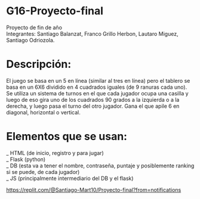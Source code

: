 # G16-Proyecto-final
Proyecto de fin de año <br>
Integrantes: Santiago Balanzat, Franco Grillo Herbon, Lautaro Miguez, Santiago Odriozola.

# Descripción: <br>

El juego se basa en un 5 en línea (similar al tres en línea) pero el tablero se basa en un 6X6 dividido en 4 cuadrados iguales (de 9 ranuras cada uno). Se utiliza un sistema de turnos en el que cada jugador ocupa una casilla y luego de eso gira uno de los cuadrados 90 grados a la izquierda o a la derecha, y luego pasa el turno del otro jugador. Gana el que apile 6 en diagonal, horizontal o vertical.

# Elementos que se usan:<br>

_ HTML (de inicio, registro y para jugar)<br>
_ Flask (python)<br>
_ DB (esta va a tener el nombre, contraseña, puntaje y posiblemente ranking si se puede, de cada jugador)<br>
_ JS (principalmente intermediario del DB y el flask)<br>

https://replit.com/@Santiago-Mart10/Proyecto-final?from=notifications
